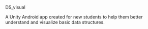 DS_visual

A Unity Android app created for new students to help them better understand and visualize basic data structures.
